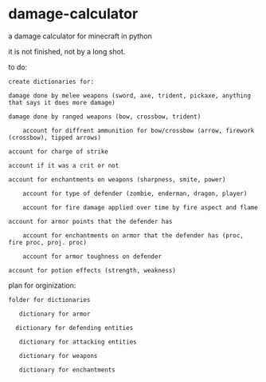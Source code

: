 # damage-calculator
a damage calculator for minecraft in python 

it is not finished, not by a long shot.

to do:

    create dictionaries for: 
    
	damage done by melee weapons (sword, axe, trident, pickaxe, anything that says it does more damage)
	
	damage done by ranged weapons (bow, crossbow, trident) 
	
	    account for diffrent ammunition for bow/crossbow (arrow, firework (crossbow), tipped arrows)
	    
    account for charge of strike

    account if it was a crit or not

    account for enchantments on weapons (sharpness, smite, power)

        account for type of defender (zombie, enderman, dragon, player) 
    
        account for fire damage applied over time by fire aspect and flame
    
    account for armor points that the defender has

        account for enchantments on armor that the defender has (proc, fire proc, proj. proc)
    
        account for armor toughness on defender
    
    account for potion effects (strength, weakness) 

plan for orginization: 

    folder for dictionaries 

       dictionary for armor
   
      dictionary for defending entities
   
       dictionary for attacking entities
   
       dictionary for weapons
   
       dictionary for enchantments 
